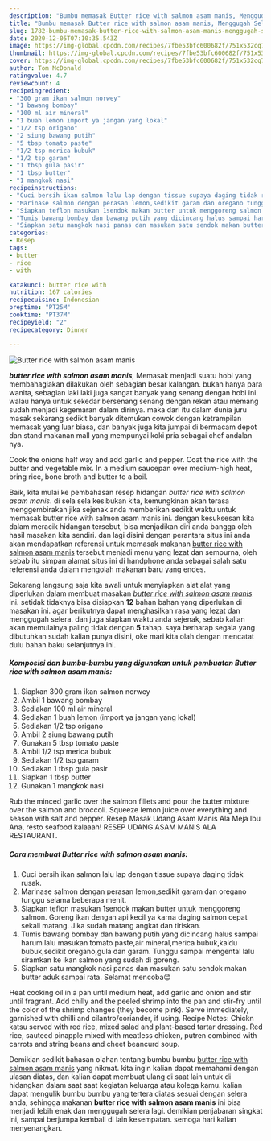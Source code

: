 ```yaml
---
description: "Bumbu memasak Butter rice with salmon asam manis, Menggugah Selera"
title: "Bumbu memasak Butter rice with salmon asam manis, Menggugah Selera"
slug: 1782-bumbu-memasak-butter-rice-with-salmon-asam-manis-menggugah-selera
date: 2020-12-05T07:10:35.543Z
image: https://img-global.cpcdn.com/recipes/7fbe53bfc600682f/751x532cq70/butter-rice-with-salmon-asam-manis-foto-resep-utama.jpg
thumbnail: https://img-global.cpcdn.com/recipes/7fbe53bfc600682f/751x532cq70/butter-rice-with-salmon-asam-manis-foto-resep-utama.jpg
cover: https://img-global.cpcdn.com/recipes/7fbe53bfc600682f/751x532cq70/butter-rice-with-salmon-asam-manis-foto-resep-utama.jpg
author: Tom McDonald
ratingvalue: 4.7
reviewcount: 4
recipeingredient:
- "300 gram ikan salmon norwey"
- "1 bawang bombay"
- "100 ml air mineral"
- "1 buah lemon import ya jangan yang lokal"
- "1/2 tsp origano"
- "2 siung bawang putih"
- "5 tbsp tomato paste"
- "1/2 tsp merica bubuk"
- "1/2 tsp garam"
- "1 tbsp gula pasir"
- "1 tbsp butter"
- "1 mangkok nasi"
recipeinstructions:
- "Cuci bersih ikan salmon lalu lap dengan tissue supaya daging tidak rusak."
- "Marinase salmon dengan perasan lemon,sedikit garam dan oregano tunggu selama beberapa menit."
- "Siapkan teflon masukan 1sendok makan butter untuk menggoreng salmon. Goreng ikan dengan api kecil ya karna daging salmon cepat sekali matang. Jika sudah matang angkat dan tiriskan."
- "Tumis bawang bombay dan bawang putih yang dicincang halus sampai harum lalu masukan tomato paste,air mineral,merica bubuk,kaldu bubuk,sedikit oregano,gula dan garam. Tunggu sampai mengental lalu siramkan ke ikan salmon yang sudah di goreng."
- "Siapkan satu mangkok nasi panas dan masukan satu sendok makan butter aduk sampai rata. Selamat mencoba😊"
categories:
- Resep
tags:
- butter
- rice
- with

katakunci: butter rice with 
nutrition: 167 calories
recipecuisine: Indonesian
preptime: "PT25M"
cooktime: "PT37M"
recipeyield: "2"
recipecategory: Dinner

---
```



![Butter rice with salmon asam manis](https://img-global.cpcdn.com/recipes/7fbe53bfc600682f/751x532cq70/butter-rice-with-salmon-asam-manis-foto-resep-utama.jpg)

<b><i>butter rice with salmon asam manis</i></b>, Memasak menjadi suatu hobi yang membahagiakan dilakukan oleh sebagian besar kalangan. bukan hanya para wanita, sebagian laki laki juga sangat banyak yang senang dengan hobi ini. walau hanya untuk sekedar bersenang senang dengan rekan atau memang sudah menjadi kegemaran dalam dirinya. maka dari itu dalam dunia juru masak sekarang sedikit banyak ditemukan cowok dengan ketrampilan memasak yang luar biasa, dan banyak juga kita jumpai di bermacam depot dan stand makanan mall yang mempunyai koki pria sebagai chef andalan nya.

Cook the onions half way and add garlic and pepper. Coat the rice with the butter and vegetable mix. In a medium saucepan over medium-high heat, bring rice, bone broth and butter to a boil.

Baik, kita mulai ke pembahasan resep hidangan <i>butter rice with salmon asam manis</i>. di sela sela kesibukan kita, kemungkinan akan terasa menggembirakan jika sejenak anda memberikan sedikit waktu untuk memasak butter rice with salmon asam manis ini. dengan kesuksesan kita dalam meracik hidangan tersebut, bisa menjadikan diri anda bangga oleh hasil masakan kita sendiri. dan lagi disini dengan perantara situs ini anda akan mendapatkan referensi untuk memasak makanan <u>butter rice with salmon asam manis</u> tersebut menjadi menu yang lezat dan sempurna, oleh sebab itu simpan alamat situs ini di handphone anda sebagai salah satu referensi anda dalam mengolah makanan baru yang endes.


Sekarang langsung saja kita awali untuk menyiapkan alat alat yang diperlukan dalam membuat masakan <u><i>butter rice with salmon asam manis</i></u> ini. setidak tidaknya bisa disiapkan <b>12</b> bahan bahan yang diperlukan di masakan ini. agar berikutnya dapat menghasilkan rasa yang lezat dan menggugah selera. dan juga siapkan waktu anda sejenak, sebab kalian akan memulainya paling tidak dengan <b>5</b> tahap. saya berharap segala yang dibutuhkan sudah kalian punya disini, oke mari kita olah dengan mencatat dulu bahan baku selanjutnya ini.

<!--inarticleads1-->

##### Komposisi dan bumbu-bumbu yang digunakan untuk pembuatan Butter rice with salmon asam manis:

1. Siapkan 300 gram ikan salmon norwey
1. Ambil 1 bawang bombay
1. Sediakan 100 ml air mineral
1. Sediakan 1 buah lemon (import ya jangan yang lokal)
1. Sediakan 1/2 tsp origano
1. Ambil 2 siung bawang putih
1. Gunakan 5 tbsp tomato paste
1. Ambil 1/2 tsp merica bubuk
1. Sediakan 1/2 tsp garam
1. Sediakan 1 tbsp gula pasir
1. Siapkan 1 tbsp butter
1. Gunakan 1 mangkok nasi


Rub the minced garlic over the salmon fillets and pour the butter mixture over the salmon and broccoli. Squeeze lemon juice over everything and season with salt and pepper. Resep Masak Udang Asam Manis Ala Meja Ibu Ana, resto seafood kalaaah! RESEP UDANG ASAM MANIS ALA RESTAURANT. 

<!--inarticleads2-->

##### Cara membuat Butter rice with salmon asam manis:

1. Cuci bersih ikan salmon lalu lap dengan tissue supaya daging tidak rusak.
1. Marinase salmon dengan perasan lemon,sedikit garam dan oregano tunggu selama beberapa menit.
1. Siapkan teflon masukan 1sendok makan butter untuk menggoreng salmon. Goreng ikan dengan api kecil ya karna daging salmon cepat sekali matang. Jika sudah matang angkat dan tiriskan.
1. Tumis bawang bombay dan bawang putih yang dicincang halus sampai harum lalu masukan tomato paste,air mineral,merica bubuk,kaldu bubuk,sedikit oregano,gula dan garam. Tunggu sampai mengental lalu siramkan ke ikan salmon yang sudah di goreng.
1. Siapkan satu mangkok nasi panas dan masukan satu sendok makan butter aduk sampai rata. Selamat mencoba😊


Heat cooking oil in a pan until medium heat, add garlic and onion and stir until fragrant. Add chilly and the peeled shrimp into the pan and stir-fry until the color of the shrimp changes (they become pink). Serve immediately, garnished with chilli and cilantro/coriander, if using. Recipe Notes: Chickn katsu served with red rice, mixed salad and plant-based tartar dressing. Red rice, sauteed pinapple mixed with meatless chicken, putren combined with carrots and string beans and cheet beancurd soup. 

Demikian sedikit bahasan olahan tentang bumbu bumbu <u>butter rice with salmon asam manis</u> yang nikmat. kita ingin kalian dapat memahami dengan ulasan diatas, dan kalian dapat membuat ulang di saat lain untuk di hidangkan dalam saat saat kegiatan keluarga atau kolega kamu. kalian dapat mengulik bumbu bumbu yang tertera diatas sesuai dengan selera anda, sehingga makanan <b>butter rice with salmon asam manis</b> ini bisa menjadi lebih enak dan menggugah selera lagi. demikian penjabaran singkat ini, sampai berjumpa kembali di lain kesempatan. semoga hari kalian menyenangkan.
